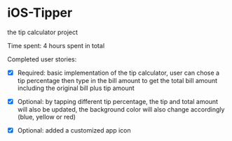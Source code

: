 # iOS-Tipper
the tip calculator project

Time spent: 4 hours spent in total

Completed user stories:
 * [x] Required: basic implementation of the tip calculator, user can chose a tip percentage then type in the bill amount to get the total bill amount including the original bill plus tip amount
 * [x] Optional: by tapping different tip percentage, the tip and total amount will also be updated, the background color will also change accordingly (blue, yellow or red)
 * [x] Optional: added a customized app icon


